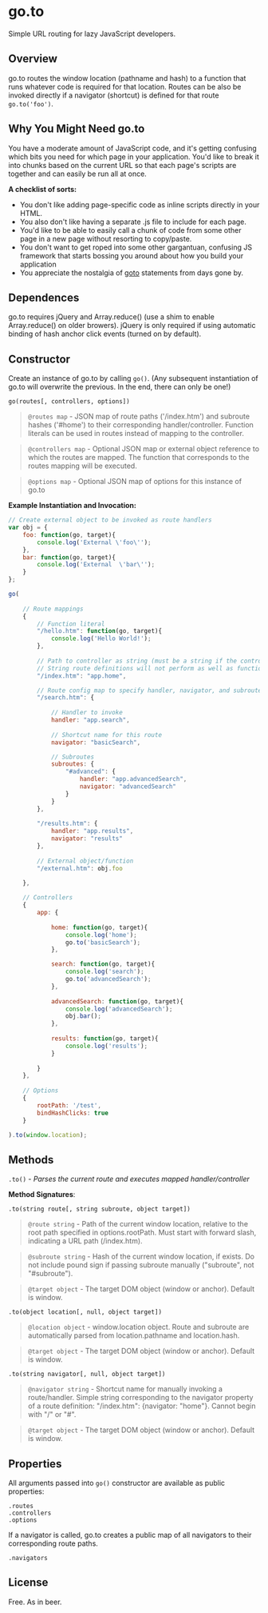 go.to
=====

Simple URL routing for lazy JavaScript developers.

Overview
--------
go.to routes the window location (pathname and hash) to a function that runs whatever code is required for that location. Routes can be also be invoked directly if a navigator (shortcut) is defined for that route `go.to('foo')`.


Why You Might Need go.to
------------------------
You have a moderate amount of JavaScript code, and it's getting confusing which bits you need for which page in your application. You'd like to break it into chunks based on the current URL so that each page's scripts are together and can easily be run all at once.

**A checklist of sorts:**

* You don't like adding page-specific code as inline scripts directly in your HTML.
* You also don't like having a separate .js file to include for each page.
* You'd like to be able to easily call a chunk of code from some other page in a new page without resorting to copy/paste.
* You don't want to get roped into some other gargantuan, confusing JS framework that starts bossing you around about how you build your application
* You appreciate the nostalgia of [goto](http://en.wikipedia.org/wiki/Goto) statements from days gone by.


Dependences
-----------
go.to requires jQuery and Array.reduce() (use a shim to enable Array.reduce() on older browers). jQuery is only required if using automatic binding of hash anchor click events (turned on by default).


Constructor
-----------
Create an instance of go.to by calling `go()`. (Any subsequent instantiation of go.to will overwrite the previous. In the end, there can only be one!)

    go(routes[, controllers, options])

> `@routes map` - JSON map of route paths ('/index.htm') and subroute hashes ('#home') to their corresponding handler/controller. Function literals can be used in routes instead of mapping to the controller.

> `@controllers map` - Optional JSON map or external object reference to which the routes are mapped. The function that corresponds to the routes mapping will be executed.

> `@options map` - Optional JSON map of options for this instance of go.to

**Example Instantiation and Invocation:**

```javascript
// Create external object to be invoked as route handlers
var obj = {
    foo: function(go, target){
        console.log('External \'foo\'');
    }, 
    bar: function(go, target){
        console.log('External  \'bar\'');
    }
};

go(
    
    // Route mappings
    {
        // Function literal
        "/hello.htm": function(go, target){
            console.log('Hello World!');
        },
        
        // Path to controller as string (must be a string if the controller is passed in as a literal JSON map)
        // String route definitions will not perform as well as function literals or external object/methohd references
        "/index.htm": "app.home",

        // Route config map to specify handler, navigator, and subroutes
        "/search.htm": {        
            
            // Handler to invoke        
            handler: "app.search",
            
            // Shortcut name for this route
            navigator: "basicSearch",

            // Subroutes
            subroutes: {
                "#advanced": {
                    handler: "app.advancedSearch",
                    navigator: "advancedSearch"
                }
            }
        },
        
        "/results.htm": {
            handler: "app.results",
            navigator: "results"
        },
        
        // External object/function
        "/external.htm": obj.foo
        
    }, 

    // Controllers
    {
        app: {
            
            home: function(go, target){
                console.log('home');
                go.to('basicSearch');
            },

            search: function(go, target){
                console.log('search');
                go.to('advancedSearch');
            },
            
            advancedSearch: function(go, target){
                console.log('advancedSearch');
                obj.bar();
            },
            
            results: function(go, target){
                console.log('results');
            }
            
        }
    },
    
    // Options
    {
        rootPath: '/test',
        bindHashClicks: true
    }

).to(window.location);
```

Methods
-------

`.to()` - *Parses the current route and executes mapped handler/controller*

**Method Signatures**:

    .to(string route[, string subroute, object target])

> `@route string` - Path of the current window location, relative to the root path specified in options.rootPath. Must start with forward slash, indicating a URL path (/index.htm).

> `@subroute string` - Hash of the current window location, if exists. Do not include pound sign if passing subroute manually ("subroute", not "#subroute").

> `@target object` - The target DOM object (window or anchor). Default is window.
        
    .to(object location[, null, object target])
> `@location object` - window.location object. Route and subroute are automatically parsed from location.pathname and location.hash.

> `@target object` - The target DOM object (window or anchor). Default is window.
        
    .to(string navigator[, null, object target])
> `@navigator string` - Shortcut name for manually invoking a route/handler. Simple string corresponding to the navigator property of a route definition: "/index.htm": {navigator: "home"}. Cannot begin with "/" or "#".

> `@target object` - The target DOM object (window or anchor). Default is window.

Properties
----------
All arguments passed into `go()` constructor are available as public properties:

    .routes
    .controllers
    .options
    
If a navigator is called, go.to creates a public map of all navigators to their corresponding route paths.

    .navigators

License
-------
Free. As in beer.
